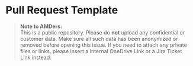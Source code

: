 # Pull Request Template

> **Note to AMDers:**  
> This is a public repository. Please do **not** upload any confidential or customer data. Make sure all such data has been anonymized or removed before opening this issue. If you need to attach any private files or links, please insert a Internal OneDrive Link or a Jira Ticket Link instead.
